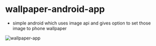 # wallpaper-android-app

- simple android which uses image api and gives option to set those image to phone wallpaper

![wallpaper-app](https://user-images.githubusercontent.com/72983957/201393870-2b4c493c-3d2b-4598-b890-398b66c1cbfc.jpg)
